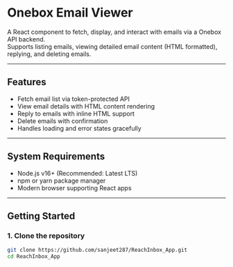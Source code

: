 # Onebox Email Viewer

A React component to fetch, display, and interact with emails via a Onebox API backend.  
Supports listing emails, viewing detailed email content (HTML formatted), replying, and deleting emails.

---

## Features

- Fetch email list via token-protected API
- View email details with HTML content rendering
- Reply to emails with inline HTML support
- Delete emails with confirmation
- Handles loading and error states gracefully

---

## System Requirements

- Node.js v16+ (Recommended: Latest LTS)
- npm or yarn package manager
- Modern browser supporting React apps

---

## Getting Started

### 1. Clone the repository

```bash
git clone https://github.com/sanjeet287/ReachInbox_App.git
cd ReachInbox_App
